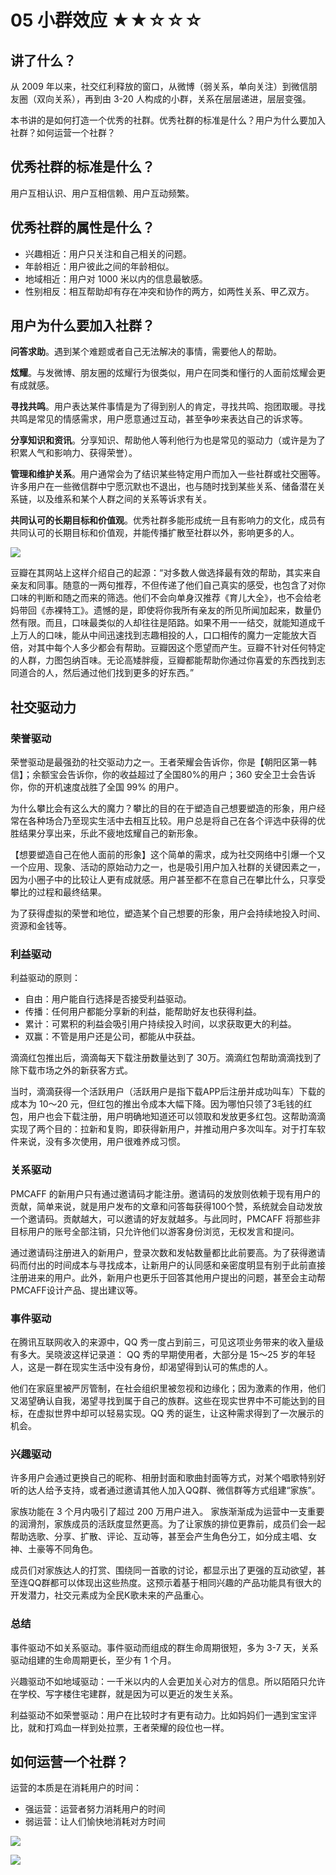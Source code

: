 # 05 小群效应 ★★☆☆☆

## 讲了什么？

从 2009 年以来，社交红利释放的窗口，从微博（弱关系，单向关注）到微信朋友圈（双向关系），再到由 3-20 人构成的小群，关系在层层递进，层层变强。

本书讲的是如何打造一个优秀的社群。优秀社群的标准是什么？用户为什么要加入社群？如何运营一个社群？

## 优秀社群的标准是什么？

用户互相认识、用户互相信赖、用户互动频繁。

## 优秀社群的属性是什么？

* 兴趣相近：用户只关注和自己相关的问题。
* 年龄相近：用户彼此之间的年龄相似。
* 地域相近：用户对 1000 米以内的信息最敏感。
* 性别相反：相互帮助却有存在冲突和协作的两方，如两性关系、甲乙双方。

## 用户为什么要加入社群？

**问答求助**。遇到某个难题或者自己无法解决的事情，需要他人的帮助。

**炫耀**。与发微博、朋友圈的炫耀行为很类似，用户在同类和懂行的人面前炫耀会更有成就感。

**寻找共鸣**。用户表达某件事情是为了得到别人的肯定，寻找共鸣、抱团取暖。寻找共鸣是常见的情感需求，用户愿意通过互动，甚至争吵来表达自己的诉求等。

**分享知识和资讯**。分享知识、帮助他人等利他行为也是常见的驱动力（或许是为了积累人气和影响力、获得荣誉）。

**管理和维护关系**。用户通常会为了结识某些特定用户而加入一些社群或社交圈等。许多用户在一些微信群中宁愿沉默也不退出，也与随时找到某些关系、储备潜在关系链，以及维系和某个人群之间的关系等诉求有关。

**共同认可的长期目标和价值观**。优秀社群多能形成统一且有影响力的文化，成员有共同认可的长期目标和价值观，并能传播扩散至社群以外，影响更多的人。

![](05%20%E5%B0%8F%E7%BE%A4%E6%95%88%E5%BA%94%20%E2%98%85%E2%98%85%E2%98%86%E2%98%86%E2%98%86/1538213608428-bf25694b-fcf5-4c3e-a23b-0a55aede3956.png)

豆瓣在其网站上这样介绍自己的起源：“对多数人做选择最有效的帮助，其实来自亲友和同事。随意的一两句推荐，不但传递了他们自己真实的感受，也包含了对你口味的判断和随之而来的筛选。他们不会向单身汉推荐《育儿大全》，也不会给老妈带回《赤裸特工》。遗憾的是，即使将你我所有亲友的所见所闻加起来，数量仍然有限。而且，口味最类似的人却往往是陌路。如果不用一一结交，就能知道成千上万人的口味，能从中间迅速找到志趣相投的人，口口相传的魔力一定能放大百倍，对其中每个人多少都会有帮助。豆瓣因这个愿望而产生。豆瓣不针对任何特定的人群，力图包纳百味。无论高矮胖瘦，豆瓣都能帮助你通过你喜爱的东西找到志同道合的人，然后通过他们找到更多的好东西。”

## 社交驱动力

### 荣誉驱动

荣誉驱动是最强劲的社交驱动力之一。王者荣耀会告诉你，你是【朝阳区第一韩信】；余额宝会告诉你，你的收益超过了全国80%的用户；360 安全卫士会告诉你，你的开机速度战胜了全国 99% 的用户。

为什么攀比会有这么大的魔力？攀比的目的在于塑造自己想要塑造的形象，用户经常在各种场合乃至现实生活中去相互比较。用户总是将自己在各个评选中获得的优胜结果分享出来，乐此不疲地炫耀自己的新形象。

【想要塑造自己在他人面前的形象】这个简单的需求，成为社交网络中引爆一个又一个应用、现象、活动的原始动力之一，也是吸引用户加入社群的关键因素之一，因为小圈子中的比较让人更有成就感。用户甚至都不在意自己在攀比什么，只享受攀比的过程和最终结果。

为了获得虚拟的荣誉和地位，塑造某个自己想要的形象，用户会持续地投入时间、资源和金钱等。

### 利益驱动


利益驱动的原则：
* 自由：用户能自行选择是否接受利益驱动。
* 传播：任何用户都能分享新的利益，能帮助好友也获得利益。
* 累计：可累积的利益会吸引用户持续投入时间，以求获取更大的利益。
* 双赢：不管是用户还是公司，都能从中获益。

滴滴红包推出后，滴滴每天下载注册数量达到了 30万。滴滴红包帮助滴滴找到了除下载市场之外的新获客方式。

当时，滴滴获得一个活跃用户（活跃用户是指下载APP后注册并成功叫车）下载的成本为 10～20 元，但红包的推出令成本大幅下降。因为哪怕只领了3毛钱的红包，用户也会下载注册，用户明确地知道还可以领取和发放更多红包。这帮助滴滴实现了两个目的：拉新和复购，即获得新用户，并推动用户多次叫车。对于打车软件来说，没有多次使用，用户很难养成习惯。

### 关系驱动

PMCAFF 的新用户只有通过邀请码才能注册。邀请码的发放则依赖于现有用户的贡献，简单来说，就是用户发布的文章和问答每获得100个赞，系统就会自动发放一个邀请码。贡献越大，可以邀请的好友就越多。与此同时，PMCAFF 将那些非目标用户的账号全部注销，只允许他们以游客身份浏览，无权发言和提问。

通过邀请码注册进入的新用户，登录次数和发帖数量都比此前要高。为了获得邀请码而付出的时间成本与寻找成本，让新用户的认同感和亲密度明显有别于此前直接注册进来的用户。此外，新用户也更乐于回答其他用户提出的问题，甚至会主动帮 PMCAFF设计产品、提出建议等。

### 事件驱动

在腾讯互联网收入的来源中，QQ 秀一度占到前三，可见这项业务带来的收入量级有多大。吴晓波这样记录道： QQ 秀的早期使用者，大部分是 15～25 岁的年轻人，这是一群在现实生活中没有身份，却渴望得到认可的焦虑的人。

他们在家庭里被严厉管制，在社会组织里被忽视和边缘化；因为激素的作用，他们又渴望确认自我，渴望寻找到属于自己的族群。这些在现实世界中不可能达到的目标，在虚拟世界中却可以轻易实现。QQ 秀的诞生，让这种需求得到了一次展示的机会。

### 兴趣驱动

许多用户会通过更换自己的昵称、相册封面和歌曲封面等方式，对某个唱歌特别好听的达人给予支持，或者通过邀请其他人加入QQ群、微信群等方式组建“家族”。

家族功能在 3 个月内吸引了超过 200 万用户进入。 家族渐渐成为运营中一支重要的润滑剂，家族成员的活跃度显然更高。为了让家族的排位更靠前，成员们会一起帮助选歌、分享、扩散、评论、互动等，甚至会产生角色分工，如分成主唱、女神、土豪等不同角色。

成员们对家族达人的打赏、围绕同一首歌的讨论，都显示出了更强的互动欲望，甚至连QQ群都可以体现出这些热度。这预示着基于相同兴趣的产品功能具有很大的开发潜力，社交元素成为全民K歌未来的产品重心。

### 总结

事件驱动不如关系驱动。事件驱动而组成的群生命周期很短，多为 3-7 天，关系驱动组建的生命周期更长，至少有 1 个月。

兴趣驱动不如地域驱动：一千米以内的人会更加关心对方的信息。所以陌陌只允许在学校、写字楼住宅建群，就是因为可以更近的发生关系。

利益驱动不如荣誉驱动：用户在比较时才有更有动力。比如妈妈们一遇到宝宝评比，就和打鸡血一样到处拉票，王者荣耀的段位也一样。

## 如何运营一个社群？

运营的本质是在消耗用户的时间：
* 强运营：运营者努力消耗用户的时间
* 弱运营：让人们愉快地消耗对方时间

![](05%20%E5%B0%8F%E7%BE%A4%E6%95%88%E5%BA%94%20%E2%98%85%E2%98%85%E2%98%86%E2%98%86%E2%98%86/1538213546092-351d4b48-4243-49bc-a5dc-f3885acd5b96.png)

![](05%20%E5%B0%8F%E7%BE%A4%E6%95%88%E5%BA%94%20%E2%98%85%E2%98%85%E2%98%86%E2%98%86%E2%98%86/1538213542291-b55dbff4-1d12-4045-8308-ebc9132ff2b0.png)
